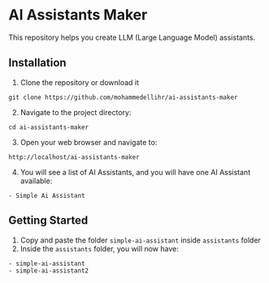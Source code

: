 # AI Assistants Maker
This repository helps you create LLM (Large Language Model) assistants.

## Installation
1. Clone the repository or download it
```shell
git clone https://github.com/mohammedellihr/ai-assistants-maker
```
2. Navigate to the project directory:
```shell
cd ai-assistants-maker
```
3. Open your web browser and navigate to:
```shell
http://localhost/ai-assistants-maker
```
4. You will see a list of AI Assistants, and you will have one AI Assistant available:
```shell
- Simple Ai Assistant
```

## Getting Started
1. Copy and paste the folder `simple-ai-assistant` inside `assistants` folder
2. Inside the `assistants` folder, you will now have:
```shell
- simple-ai-assistant
- simple-ai-assistant2
```